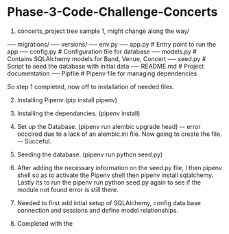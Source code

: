 # Phase-3-Code-Challenge-Concerts

1. concerts_project tree sample 1, might change along the way/

── migrations/
   ── versions/
   ── env.py
── app.py                  # Entry point to run the app
── config.py               # Configuration file for database
── models.py               # Contains SQLAlchemy models for Band, Venue, Concert
── seed.py                 # Script to seed the database with initial data
── README.md               # Project documentation
── Pipfile                 # Pipenv file for managing dependencies

So step 1 completed, now off to installation of needed files.

2. Installing Pipenv.(pip install pipenv)

3. Installing the dependancies. (pipenv install)

4. Set up the Database. (pipenv run alembic upgrade head)
   -- error occcired due to a lack of an alembic.ini file. Now going to create the file. 
    -- Succeful.

5. Seeding the database. (pipenv run python seed.py)

6. After adding the necessary information on the seed.py file, I then pipenv shell so as to activate the Pipenv shell then pipenv install sqlalchemy. Lastly its to run the pipenv run python seed.py again to see if the module not found error is still there.

7. Needed to first add intial setup of SQLAlchemy, config data base connection and sessions and define model relationships.

8. Completed with the 